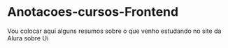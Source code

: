 # Anotacoes-cursos-Frontend
Vou colocar aqui alguns resumos sobre o que venho estudando no site da Alura sobre Ui
